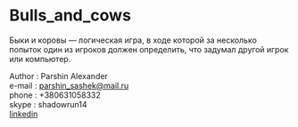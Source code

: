 # Bulls_and_cows
Быки и коровы — логическая игра, в ходе которой за несколько попыток один из игроков должен определить, 
что задумал другой игрок или компьютер.

Author  : Parshin Alexander<br>
e-mail  : parshin_sashek@mail.ru<br>
phone   : +380631058332<br>
skype   : shadowrun14<br>
<a href="https://www.linkedin.com/in/%D0%B0%D0%BB%D0%B5%D0%BA%D1%81%D0%B0%D0%BD%D0%B4%D1%80-%D0%BF%D0%B0%D1%80%D1%88%D0%B8%D0%BD-b2a938118/" target="_blank">linkedin</a>
